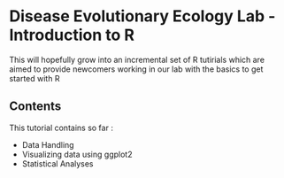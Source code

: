 # Disease Evolutionary Ecology Lab - Introduction to R 

This will hopefully grow into an incremental set of R tutirials which are aimed to provide newcomers working in our lab with the basics to get started with R

## Contents

This tutorial contains so far : 

- Data Handling
- Visualizing data using ggplot2
- Statistical Analyses

